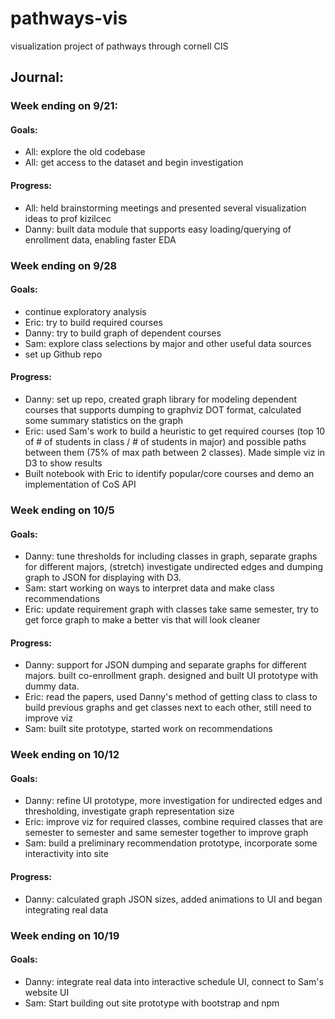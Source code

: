 # pathways-vis
visualization project of pathways through cornell CIS

## Journal:

### Week ending on 9/21:

#### Goals: 

- All: explore the old codebase
- All: get access to the dataset and begin investigation

#### Progress:

- All: held brainstorming meetings and presented several visualization ideas to prof kizilcec
- Danny: built data module that supports easy loading/querying of enrollment data, enabling faster EDA

### Week ending on 9/28

#### Goals: 

- continue exploratory analysis
- Eric: try to build required courses
- Danny: try to build graph of dependent courses
- Sam: explore class selections by major and other useful data sources
- set up Github repo

#### Progress:

- Danny: set up repo, created graph library for modeling dependent courses that
  supports dumping to graphviz DOT format, calculated some summary statistics on
  the graph
- Eric: used Sam's work to build a heuristic to get required courses (top 10 of # of students in class / # of students
  in major) and possible paths between them (75% of max path between 2 classes).
  Made simple viz in D3 to show results
- Built notebook with Eric to identify popular/core courses and demo an
  implementation of CoS API

### Week ending on 10/5

#### Goals: 

- Danny: tune thresholds for including classes in graph, separate graphs for
  different majors, (stretch) investigate undirected edges and dumping graph to
  JSON for displaying with D3.
- Sam: start working on ways to interpret data and make class recommendations
- Eric: update requirement graph with classes take same semester, try to get
  force graph to make a better vis that will look cleaner

#### Progress:
- Danny: support for JSON dumping and separate graphs for different majors.
  built co-enrollment graph. designed and built UI prototype with dummy data.
- Eric: read the papers, used Danny's method of getting class to class to build
  previous graphs and get classes next to each other, still need to improve viz
- Sam: built site prototype, started work on recommendations

### Week ending on 10/12

#### Goals: 
- Danny: refine UI prototype, more investigation for undirected edges and thresholding, investigate graph representation size
- Eric: improve viz for required classes, combine required classes that are
  semester to semester and same semester together to improve graph
- Sam: build a preliminary recommendation prototype, incorporate some interactivity into site

#### Progress:
- Danny: calculated graph JSON sizes, added animations to UI and began integrating real data

### Week ending on 10/19

#### Goals: 
- Danny: integrate real data into interactive schedule UI, connect to Sam's
  website UI
- Sam: Start building out site prototype with bootstrap and npm

